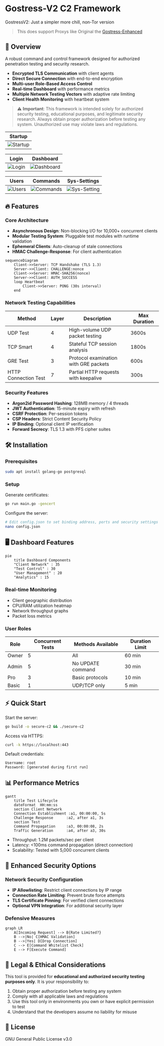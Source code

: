 # Gostress-V2 C2 Framework

GostressV2: Just a simpler more chill, non-Tor version

> This does support Proxys like Original the [Gostress-Enhanced ](https://github.com/Birdo1221/Gostress-Enhanced)

## 📌 Overview

A robust command and control framework designed for authorized penetration testing and security research.

- **Encrypted TLS Communication** with client agents
- **Direct Secure Connection** with end-to-end encryption
- **Multi-user Role-Based Access Control**
- **Real-time Dashboard** with performance metrics
- **Multiple Network Testing Vectors** with adaptive rate limiting
- **Client Health Monitoring** with heartbeat system

> ⚠️ **Important**: This framework is intended solely for authorized security testing, educational purposes, and legitimate security research. Always obtain proper authorization before testing any system. Unauthorized use may violate laws and regulations.

| Startup | 
|---------|
| ![Startup](https://github.com/user-attachments/assets/9ff3101e-cea6-4a7c-8d13-af54f8c891cc) | 

| Login | Dashboard |
|-------|----------|
| ![Login](https://github.com/user-attachments/assets/26734671-aae5-4240-a7e6-ee6ed836e5f8) | ![Dashboard](https://github.com/user-attachments/assets/e7872d5c-e78b-47d8-b580-8dcf16b7a79a) |

| Users | Commands | Sys-Settings |
|-------|----------|--------------|
| ![Users](https://github.com/user-attachments/assets/5937982b-fe99-4e0f-a859-54ff94b187cd) | ![Commands](https://github.com/user-attachments/assets/092f24e0-f332-4496-b399-2b00b76908c9) | ![Sys-Setting](https://github.com/user-attachments/assets/50c66a61-8ca4-4def-b28c-cce4e08909c4) |

## 🔥 Features

### Core Architecture

- **Asynchronous Design**: Non-blocking I/O for 10,000+ concurrent clients
- **Modular Testing System**: Pluggable test modules with runtime validation
- **Ephemeral Clients**: Auto-cleanup of stale connections
- **HMAC Challenge-Response**: For client authentication

```mermaid
sequenceDiagram
    Client->>Server: TCP Handshake (TLS 1.3)
    Server->>Client: CHALLENGE:nonce
    Client->>Server: HMAC-SHA256(nonce)
    Server->>Client: AUTH_SUCCESS
    loop Heartbeat
        Client->>Server: PONG (30s interval)
    end
```

### Network Testing Capabilities

| Method | Layer | Description | Max Duration |
|--------|-------|-------------|--------------|
| UDP Test | 4 | High-volume UDP packet testing | 3600s |
| TCP Smart | 4 | Stateful TCP session analysis | 1800s |
| GRE Test | 3 | Protocol examination with GRE packets | 600s |
| HTTP Connection Test | 7 | Partial HTTP requests with keepalive | 300s |

### Security Features

- **Argon2id Password Hashing**: 128MB memory / 4 threads
- **JWT Authentication**: 15-minute expiry with refresh
- **CSRF Protection**: Per-session tokens
- **CSP Headers**: Strict Content Security Policy
- **IP Binding**: Optional client IP verification
- **Forward Secrecy**: TLS 1.3 with PFS cipher suites

## 🛠️ Installation

### Prerequisites

```bash
sudo apt install golang-go postgresql
```

### Setup

Generate certificates:
```bash
go run main.go -gencert
```

Configure the server:
```bash
# Edit config.json to set binding address, ports and security settings
nano config.json
```

## 🖥️ Dashboard Features

```mermaid
pie
    title Dashboard Components
    "Client Network" : 35
    "Test Control" : 30
    "User Management" : 20
    "Analytics" : 15
```

### Real-time Monitoring

- Client geographic distribution
- CPU/RAM utilization heatmap
- Network throughput graphs
- Packet loss metrics

### User Roles

| Role | Concurrent Tests | Methods Available | Duration Limit |
|------|-----------------|-------------------|---------------|
| Owner | 5 | All | 60 min |
| Admin | 5 | No UPDATE command | 30 min |
| Pro | 3 | Basic protocols | 10 min |
| Basic | 1 | UDP/TCP only | 5 min |

## ⚡ Quick Start

Start the server:
```bash
go build -o secure-c2 && ./secure-c2
```

Access via HTTPS:
```bash
curl -k https://localhost:443
```

Default credentials:
```
Username: root
Password: [generated during first run]
```

## 📊 Performance Metrics

```mermaid
gantt
    title Test Lifecycle
    dateFormat  HH:mm:ss
    section Client Network
    Connection Establishment :a1, 00:00:00, 5s
    Challenge Response      :a2, after a1, 3s
    section Test
    Command Propagation     :a3, 00:00:08, 2s
    Traffic Generation      :a4, after a3, 30s
```

- Throughput: 1.2M packets/sec per client
- Latency: <100ms command propagation (direct connection)
- Scalability: Tested with 5,000 concurrent clients

## 🔐 Enhanced Security Options

### Network Security Configuration

- **IP Allowlisting**: Restrict client connections by IP range
- **Connection Rate Limiting**: Prevent brute force attempts
- **TLS Certificate Pinning**: For verified client connections
- **Optional VPN Integration**: For additional security layer

### Defensive Measures

```mermaid
graph LR
    A[Incoming Request] --> B{Rate Limited?}
    B -->|No| C[HMAC Validation]
    B -->|Yes| D[Drop Connection]
    C --> E[Command Whitelist Check]
    E --> F[Execute Command]
```

## 🚨 Legal & Ethical Considerations

This tool is provided for **educational and authorized security testing purposes only**. It is your responsibility to:

1. Obtain proper authorization before testing any system
2. Comply with all applicable laws and regulations
3. Use this tool only in environments you own or have explicit permission to test
4. Understand that the developers assume no liability for misuse

## 📜 License

GNU General Public License v3.0
